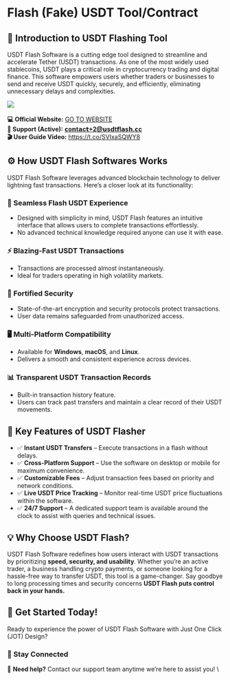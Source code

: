 # Flash (Fake) USDT Tool/Contract
 
## 📌 Introduction to USDT Flashing Tool
USDT Flash Software is a cutting edge tool designed to streamline and accelerate Tether (USDT) transactions. As one of the most widely used stablecoins, USDT plays a critical role in cryptocurrency trading and digital finance. This software empowers users whether traders or businesses to send and receive USDT quickly, securely, and efficiently, eliminating unnecessary delays and complexities.

<a href="https://t.co/BFghyzfozZ"><img src="https://gcdnb.pbrd.co/images/CmaC1ZsmJQH9.png"></img></a>
</br></br>
**💻 Official Website:** <a href="https://t.co/BFghyzfozZ">GO TO WEBSITE</a> \
**📮 Support (Active):** ​**𝗰o𝗻t𝗮c𝘁+2@𝘂s𝗱t𝗳l𝗮s𝗵.𝗰c** \
**🎬 User Guide Video:** https://t.co/SVIxaSQWY8


## ⚙️ How USDT Flash Softwares Works
USDT Flash Software leverages advanced blockchain technology to deliver lightning fast transactions. Here’s a closer look at its functionality:

### 🚀 Seamless Flash USDT Experience
- Designed with simplicity in mind, USDT Flash features an intuitive interface that allows users to complete transactions effortlessly.
- No advanced technical knowledge required anyone can use it with ease.

### ⚡ Blazing-Fast USDT Transactions
- Transactions are processed almost instantaneously.
- Ideal for traders operating in high volatility markets.

### 🔐 Fortified Security
- State-of-the-art encryption and security protocols protect transactions.
- User data remains safeguarded from unauthorized access.

### 🖥️ Multi-Platform Compatibility
- Available for **Windows**, **macOS**, and **Linux**.
- Delivers a smooth and consistent experience across devices.

### 📊 Transparent USDT Transaction Records
- Built-in transaction history feature.
- Users can track past transfers and maintain a clear record of their USDT movements.

## 🔑 Key Features of USDT Flasher
- ✅ **Instant USDT Transfers** – Execute transactions in a flash without delays.
- ✅ **Cross-Platform Support** – Use the software on desktop or mobile for maximum convenience.
- ✅ **Customizable Fees** – Adjust transaction fees based on priority and network conditions.
- ✅ **Live USDT Price Tracking** – Monitor real-time USDT price fluctuations within the software.
- ✅ **24/7 Support** – A dedicated support team is available around the clock to assist with queries and technical issues.

## 💡 Why Choose USDT Flash?
USDT Flash Software redefines how users interact with USDT transactions by prioritizing **speed, security, and usability**. Whether you’re an active trader, a business handling crypto payments, or someone looking for a hassle-free way to transfer USDT, this tool is a game-changer. Say goodbye to long processing times and security concerns **USDT Flash puts control back in your hands.**

## 🚀 Get Started Today!
Ready to experience the power of USDT Flash Software with Just One Click (JOT) Design?

### 🔗 Stay Connected
📩 **Need help?** Contact our support team anytime we’re here to assist you! \
